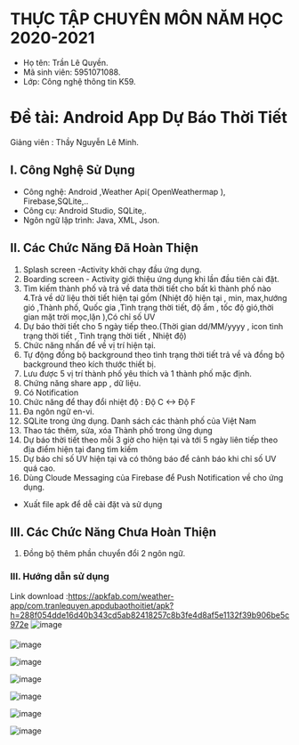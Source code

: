 ﻿# THỰC TẬP CHUYÊN MÔN NĂM HỌC 2020-2021
* Họ tên: Trần Lê Quyền.
* Mã sinh viên: 5951071088.
* Lớp: Công nghệ thông tin K59.
# Đề tài: Android App Dự Báo Thời Tiết
  Giảng viên : Thầy Nguyễn Lê Minh.
## I. Công Nghệ Sử Dụng
* Công nghệ: Android ,Weather Api( OpenWeathermap ), Firebase,SQLite,..
* Công cụ: Android Studio, SQLite,.
* Ngôn ngữ lập trình: Java, XML, Json.
## II. Các Chức Năng Đã Hoàn Thiện
1. Splash screen -Activity khởi chạy đầu ứng dụng. 
2. Boarding screen - Activity giới thiệu ứng dụng khi lần đầu tiên cài đặt.
3. Tìm kiếm thành phố và trả về data thời tiết cho bất kì thành phố nào 
4.Trả về dữ liệu thời tiết hiện tại gồm (Nhiệt độ hiện tại , min, max,hướng gió ,Thành phố, Quốc gia ,Tình trạng thời tiết, độ ẩm , tốc độ gió,thời gian mặt trời mọc,lặn ),Có chỉ số UV
5. Dự báo thời tiết cho 5 ngày tiếp theo.(Thời gian dd/MM/yyyy , icon tình trạng thời tiết , Tình trạng thời tiết , Nhiệt độ) 
6. Chức năng nhấn để về vị trí hiện tại.
7. Tự động đồng bộ background theo tình trạng thời tiết trả về và đồng bộ background theo kích thước thiết bị.
8. Lưu được 5 vị trí thành phố yêu thích và 1 thành phố mặc định.
9. Chứng năng share app , dữ liệu.
10. Có Notification 
11. Chức năng để thay đổi nhiệt độ : Độ C <-> Độ F
12. Đa ngôn ngữ en-vi.
13. SQLite trong ứng dụng. Danh sách các thành phố của Việt Nam
14. Thao tác thêm, sửa, xóa Thành phố trong ứng dụng
15.	Dự báo thời tiết theo mỗi 3 giờ cho hiện tại và tới 5 ngày liên tiếp theo địa điểm hiện tại đang tìm kiếm
16.	Dự báo chỉ số UV hiện tại và có thông báo để cảnh báo khi chỉ số UV quá cao.
17.	Dùng Cloude Messaging của Firebase để Push Notification về cho ứng dụng.
* Xuất file apk để dễ cài đặt và sử dụng 

## III. Các Chức Năng Chưa Hoàn Thiện
1. Đồng bộ thêm phần chuyển đổi 2 ngôn ngữ.

### III. Hướng dẫn sử dụng
Link download :https://apkfab.com/weather-app/com.tranlequyen.appdubaothoitiet/apk?h=288f054dde16d40b343cd5ab82418257c8b3fe4d8af5e1132f39b906be5c972e
![image](https://user-images.githubusercontent.com/73639297/123216029-4eda4180-d4f3-11eb-8fc0-93c55aa17563.png)
####
![image](https://user-images.githubusercontent.com/73639297/154795003-1ab6f9d3-a47a-4a6c-80c2-d71daf86b8c3.png)

![image](https://user-images.githubusercontent.com/73639297/154794969-57200d78-27bf-48c0-a60d-df14a16e29ff.png)


![image](https://user-images.githubusercontent.com/73639297/154794980-d321b81c-582f-480a-ab5a-7c8e2aa99467.png)

![image](https://user-images.githubusercontent.com/73639297/154794986-4ab4f6bb-dd9f-42c4-a37f-690a814f1cee.png)

![image](https://user-images.githubusercontent.com/73639297/154795199-0488c9e9-2d52-4aaa-aa92-dee2d2d7cf4f.png)

![image](https://user-images.githubusercontent.com/73639297/154795215-eabca683-bfd7-4225-b662-14a870064aa2.png)





